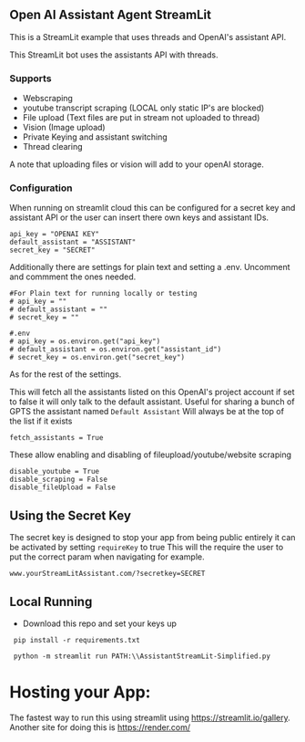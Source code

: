 ## Open AI Assistant Agent StreamLit

This is a StreamLit example that uses threads and OpenAI's assistant API. 

This StreamLit bot uses the assistants API with threads.

### Supports

- Webscraping 
- youtube transcript scraping (LOCAL only static IP's are blocked)
- File upload (Text files are put in stream not uploaded to thread)
- Vision (Image upload)
- Private Keying and assistant switching
- Thread clearing

A note that uploading files or vision will add to your openAI storage. 

### Configuration

When running on streamlit cloud this can be configured for a secret key and assistant API or the user can insert there own keys and assistant IDs.

```
api_key = "OPENAI KEY"
default_assistant = "ASSISTANT"
secret_key = "SECRET"
```

Additionally there are settings for plain text and setting a .env. Uncomment and commment the ones needed.

```
#For Plain text for running locally or testing
# api_key = ""
# default_assistant = ""
# secret_key = ""

#.env
# api_key = os.environ.get("api_key")
# default_assistant = os.environ.get("assistant_id")
# secret_key = os.environ.get("secret_key")
```

As for the rest of the settings.


This will fetch all the assistants listed on this OpenAI's project account if set to false it will only talk to the default assistant. Useful for sharing a bunch of GPTS the assistant named `Default Assistant` Will always be at the top of the list if it exists

```
fetch_assistants = True
```

These allow enabling and disabling of fileupload/youtube/website scraping

```
disable_youtube = True
disable_scraping = False
disable_fileUpload = False
```

## Using the Secret Key

The secret key is designed to stop your app from being public entirely it can be activated by setting `requireKey` to true This will the require the user to put the correct param when navigating for example.

```
www.yourStreamLitAssistant.com/?secretkey=SECRET
```

## Local Running
- Download this repo and set your keys up
```
 pip install -r requirements.txt
```

```
 python -m streamlit run PATH:\\AssistantStreamLit-Simplified.py
```

# Hosting your App:
The fastest way to run this using streamlit using https://streamlit.io/gallery. 
Another site for doing this is https://render.com/

